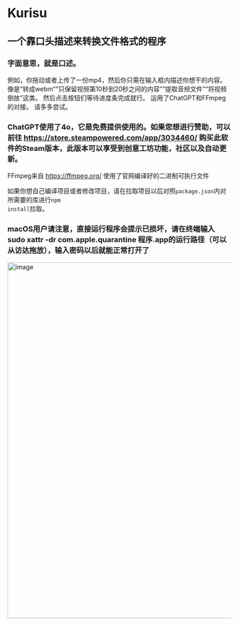 # Kurisu
## 一个靠口头描述来转换文件格式的程序
### 字面意思，就是口述。
例如，你拖动或者上传了一份mp4，然后你只需在输入框内描述你想干的内容。
像是“转成webm”“只保留视频第10秒到20秒之间的内容”“提取音频文件”“将视频倒放”这类。
然后点击按钮们等待进度条完成就行。
运用了ChatGPT和FFmpeg的对接。
请多多尝试。

### ChatGPT使用了4o，它是免费提供使用的。如果您想进行赞助，可以前往 https://store.steampowered.com/app/3034460/ 购买此软件的Steam版本，此版本可以享受到创意工坊功能，社区以及自动更新。

FFmpeg来自 https://ffmpeg.org/ 使用了官网编译好的二进制可执行文件

如果你想自己编译项目或者修改项目，请在拉取项目以后对照<code>package.json</code>内对所需要的库进行<code>npm install</code>拉取。

### macOS用户请注意，直接运行程序会提示已损坏，请在终端输入sudo xattr -dr com.apple.quarantine 程序.app的运行路径（可以从访达拖放），输入密码以后就能正常打开了
<img width="800" alt="image" src="https://github.com/MCDFsteve/Kurisu/assets/71605531/4ee5bab1-84c2-4609-bf66-d4c2a19447af">



